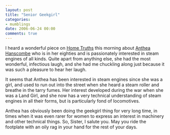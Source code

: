 ```yaml
---
layout: post
title: "Senior Geekgirl"
categories:
- mumblings
date: 2006-06-24 00:00
comments: true
---
```


<p>I heard a wonderful piece on <a href="http://www.bbc.co.uk/radio4/hometruths/">Home Truths</a> this morning about <a href="http://www.bbc.co.uk/radio4/hometruths/20060626_steam_gran.shtml">Anthea Hanscombe</a> who is in her eighties and is passionately interested in steam engines of all kinds. Quite apart from anything else, she had the most wonderful, infectious laugh, and she had me chuckling along just because it was such a pleasure to hear her laugh.</p>

<p>It seems that Anthea has been interested in steam engines since she was a girl, and used to run out into the street when she heard a steam roller and breathe in the tarry fumes. Her interest developed during the war when she was a Land Girl, and she now has a very technical understanding of steam engines in all their forms, but is particularly fond of locomotives.</p>

<p>Anthea has obviously been doing the geekgirl thing for very long time, in times when it was even rarer for women to express an interest in machinery and other technical things. So, Sister, I salute you. May you ride the footplate with an oily rag in your hand for the rest of your days.</p>



